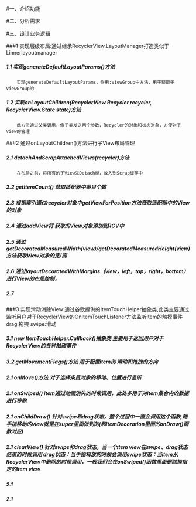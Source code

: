 #一、介绍功能

#二、分析需求

#三、设计业务逻辑

###1 实现层级布局:通过继承RecyclerView.LayoutManager打造类似于Linnerlayoutmanager
##### 1.1 实现generateDefaultLayoutParams()方法

		实现generateDefaultLayoutParams，作用:ViewGroup中方法，用于获取子ViewGroup的
##### 1.2 实现onLayoutChildren(RecyclerView.Recycler recycler, RecyclerView.State state)方法
		此方法通过父类调用，像子类发送两个参数，Recycler的对象和状态对象，方便对子View的管理

###2 通过onLayoutChildren()方法进行子View布局管理
##### 2.1 detachAndScrapAttachedViews(recycler)方法
		在布局之前，将所有的子View先Detach掉，放入到Scrap缓存中
##### 2.2 getItemCount() 获取适配器中条目个数
##### 2.3 根据索引通过recycler对象中getViewForPosition方法获取适配器中的View的对象
##### 2.4 通过addView将 获取的View对象添加到RCV中
##### 2.5 通过getDecoratedMeasuredWidth(view)/getDecoratedMeasuredHeight(view)方法获取View对象的宽/高
##### 2.6 通过layoutDecoratedWithMargins（view，left，top，right，bottom）进行View的布局绘制，
##### 2.7  

###3 实现滑动消除View:通过谷歌提供的ItemTouchHelper抽象类,此类主要通过监听用户对于RecyclerView的OnItemTouchListener方法监听item的触摸事件     drag:拖拽  swipe:滑动

##### 3.1 new ItemTouchHelper.Callback()抽象类 主要用于返回用户对于RecyclerView的各种触碰事件
##### 3.2 getMovementFlags()方法 用于配置item的 滑动和拖拽的方向
##### 2.1 onMove()方法 对于选择条目对象的移动、位置进行监听
##### 2.1 onSwiped() item通过动画消失的时候调用，此处多用于对item集合内的数据进行移除
##### 2.1 onChildDraw() 针对swipe和drag状态，整个过程中一直会调用这个函数,随手指移动的view就是在super里面做到的(和ItemDecoration里面的onDraw()函数对应)
##### 2.1 clearView() 针对swipe和drag状态，当一个item view在swipe、drag状态结束的时候调用 drag状态：当手指释放的时候会调用swipe状态：当item从RecyclerView中删除的时候调用，一般我们会在onSwiped()函数里面删除掉指定的item view

##### 2.1
##### 2.1
